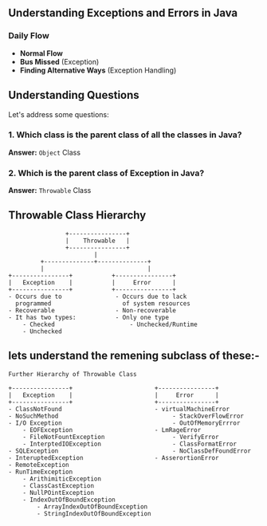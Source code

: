 ## **Understanding Exceptions and Errors in Java**

### Daily Flow

- **Normal Flow**
- **Bus Missed** (Exception)
- **Finding Alternative Ways** (Exception Handling)

## Understanding Questions

Let's address some questions:

### 1. Which class is the parent class of all the classes in Java?

**Answer:** `Object` Class

### 2. Which is the parent class of Exception in Java?

**Answer:** `Throwable` Class

## Throwable Class Hierarchy

```plaintext
                +----------------+
                |    Throwable   |
                +----------------+
                        |
         +--------------+--------------+
         |                             |
+----------------+           +----------------+
|   Exception    |           |     Error      |
+----------------+           +----------------+
- Occurs due to               - Occurs due to lack                              
  programmed                    of system resources                   
- Recoverable                 - Non-recoverable
- It has two types:           - Only one type
    - Checked                     - Unchecked/Runtime
    - Unchecked
```

## lets understand the remening subclass of these:-
`Further Hierarchy of Throwable Class`
```plaintext
+----------------+                       +----------------+
|   Exception    |                       |     Error      |
+----------------+                       +----------------+
- ClassNotFound                          - virtualMachineError
- NoSuchMethod                                - StackOverFlowError
- I/O Exception                               - OutOfMemoryErrror
    - EOFException                       - LmRageError
    - FileNotFountException                   - VerifyError
    - InterptedIOException                    - ClassFormatError
- SQLException                                - NoClassDefFoundError
- InteruptedException                    - AsserortionError
- RemoteException
- RunTimeException
    - ArithimiticException
    - ClassCastException
    - NullPOintException
    - IndexOutOfBoundException
        - ArrayIndexOutOfBoundException
        - StringIndexOutOfBoundException
```